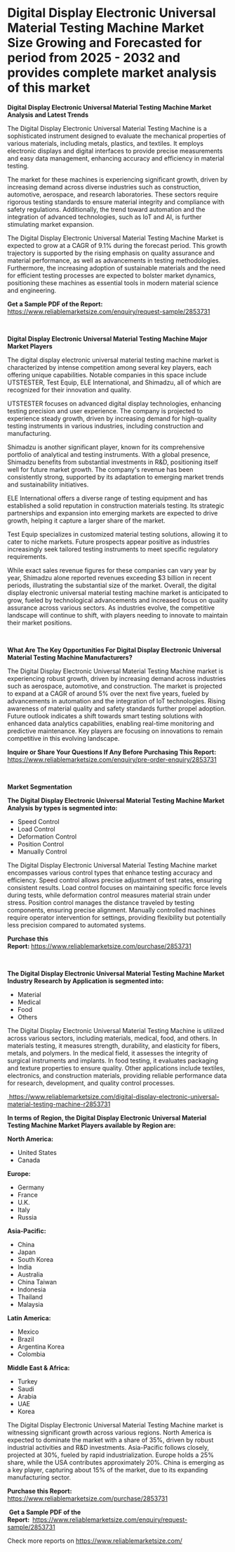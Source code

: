 <p><h1>Digital Display Electronic Universal Material Testing Machine Market Size Growing and Forecasted for period from 2025 - 2032 and provides complete market analysis of this market</h1></p><p><strong>Digital Display Electronic Universal Material Testing Machine Market Analysis and Latest Trends</strong></p>
<p><p>The Digital Display Electronic Universal Material Testing Machine is a sophisticated instrument designed to evaluate the mechanical properties of various materials, including metals, plastics, and textiles. It employs electronic displays and digital interfaces to provide precise measurements and easy data management, enhancing accuracy and efficiency in material testing. </p><p>The market for these machines is experiencing significant growth, driven by increasing demand across diverse industries such as construction, automotive, aerospace, and research laboratories. These sectors require rigorous testing standards to ensure material integrity and compliance with safety regulations. Additionally, the trend toward automation and the integration of advanced technologies, such as IoT and AI, is further stimulating market expansion.</p><p>The Digital Display Electronic Universal Material Testing Machine Market is expected to grow at a CAGR of 9.1% during the forecast period. This growth trajectory is supported by the rising emphasis on quality assurance and material performance, as well as advancements in testing methodologies. Furthermore, the increasing adoption of sustainable materials and the need for efficient testing processes are expected to bolster market dynamics, positioning these machines as essential tools in modern material science and engineering.</p></p>
<p><strong>Get a Sample PDF of the Report:&nbsp;</strong> <a href="https://www.reliablemarketsize.com/enquiry/request-sample/2853731?utm_campaign=2944&utm_medium=2&utm_source=Github&utm_content=ia&utm_term=12032025&utm_id=digital-display-electronic-universal-material-testing-machine">https://www.reliablemarketsize.com/enquiry/request-sample/2853731</a></p>
<p>&nbsp;</p>
<p><strong>Digital Display Electronic Universal Material Testing Machine Major Market Players</strong></p>
<p><p>The digital display electronic universal material testing machine market is characterized by intense competition among several key players, each offering unique capabilities. Notable companies in this space include UTSTESTER, Test Equip, ELE International, and Shimadzu, all of which are recognized for their innovation and quality.</p><p>UTSTESTER focuses on advanced digital display technologies, enhancing testing precision and user experience. The company is projected to experience steady growth, driven by increasing demand for high-quality testing instruments in various industries, including construction and manufacturing.</p><p>Shimadzu is another significant player, known for its comprehensive portfolio of analytical and testing instruments. With a global presence, Shimadzu benefits from substantial investments in R&D, positioning itself well for future market growth. The company's revenue has been consistently strong, supported by its adaptation to emerging market trends and sustainability initiatives.</p><p>ELE International offers a diverse range of testing equipment and has established a solid reputation in construction materials testing. Its strategic partnerships and expansion into emerging markets are expected to drive growth, helping it capture a larger share of the market.</p><p>Test Equip specializes in customized material testing solutions, allowing it to cater to niche markets. Future prospects appear positive as industries increasingly seek tailored testing instruments to meet specific regulatory requirements.</p><p>While exact sales revenue figures for these companies can vary year by year, Shimadzu alone reported revenues exceeding $3 billion in recent periods, illustrating the substantial size of the market. Overall, the digital display electronic universal material testing machine market is anticipated to grow, fueled by technological advancements and increased focus on quality assurance across various sectors. As industries evolve, the competitive landscape will continue to shift, with players needing to innovate to maintain their market positions.</p></p>
<p>&nbsp;</p>
<p><strong>What Are The Key Opportunities For Digital Display Electronic Universal Material Testing Machine Manufacturers?</strong></p>
<p><p>The Digital Display Electronic Universal Material Testing Machine market is experiencing robust growth, driven by increasing demand across industries such as aerospace, automotive, and construction. The market is projected to expand at a CAGR of around 5% over the next five years, fueled by advancements in automation and the integration of IoT technologies. Rising awareness of material quality and safety standards further propel adoption. Future outlook indicates a shift towards smart testing solutions with enhanced data analytics capabilities, enabling real-time monitoring and predictive maintenance. Key players are focusing on innovations to remain competitive in this evolving landscape.</p></p>
<p><strong>Inquire or Share Your Questions If Any Before Purchasing This Report:</strong> <a href="https://www.reliablemarketsize.com/enquiry/pre-order-enquiry/2853731?utm_campaign=2944&utm_medium=2&utm_source=Github&utm_content=ia&utm_term=12032025&utm_id=digital-display-electronic-universal-material-testing-machine">https://www.reliablemarketsize.com/enquiry/pre-order-enquiry/2853731</a></p>
<p>&nbsp;</p>
<p><strong>Market Segmentation</strong></p>
<p><strong>The Digital Display Electronic Universal Material Testing Machine Market Analysis by types is segmented into:</strong></p>
<p><ul><li>Speed Control</li><li>Load Control</li><li>Deformation Control</li><li>Position Control</li><li>Manually Control</li></ul></p>
<p><p>The Digital Display Electronic Universal Material Testing Machine market encompasses various control types that enhance testing accuracy and efficiency. Speed control allows precise adjustment of test rates, ensuring consistent results. Load control focuses on maintaining specific force levels during tests, while deformation control measures material strain under stress. Position control manages the distance traveled by testing components, ensuring precise alignment. Manually controlled machines require operator intervention for settings, providing flexibility but potentially less precision compared to automated systems.</p></p>
<p><strong>Purchase this Report:&nbsp;</strong><a href="https://www.reliablemarketsize.com/purchase/2853731?utm_campaign=2944&utm_medium=2&utm_source=Github&utm_content=ia&utm_term=12032025&utm_id=digital-display-electronic-universal-material-testing-machine">https://www.reliablemarketsize.com/purchase/2853731</a></p>
<p>&nbsp;</p>
<p><strong>The Digital Display Electronic Universal Material Testing Machine Market Industry Research by Application is segmented into:</strong></p>
<p><ul><li>Material</li><li>Medical</li><li>Food</li><li>Others</li></ul></p>
<p><p>The Digital Display Electronic Universal Material Testing Machine is utilized across various sectors, including materials, medical, food, and others. In materials testing, it measures strength, durability, and elasticity for fibers, metals, and polymers. In the medical field, it assesses the integrity of surgical instruments and implants. In food testing, it evaluates packaging and texture properties to ensure quality. Other applications include textiles, electronics, and construction materials, providing reliable performance data for research, development, and quality control processes.</p></p>
<p><a href="https://www.reliablemarketsize.com/digital-display-electronic-universal-material-testing-machine-r2853731?utm_campaign=2944&utm_medium=2&utm_source=Github&utm_content=ia&utm_term=12032025&utm_id=digital-display-electronic-universal-material-testing-machine">&nbsp;https://www.reliablemarketsize.com/digital-display-electronic-universal-material-testing-machine-r2853731</a></p>
<p><strong>In terms of Region, the Digital Display Electronic Universal Material Testing Machine Market Players available by Region are:</strong></p>
<p>
    <p> <strong> North America: </strong>
        <ul>
            <li>United States</li>
            <li>Canada</li>
        </ul>
        </p> 
    <p> <strong> Europe: </strong>
        <ul>
            <li>Germany</li>
            <li>France</li>
            <li>U.K.</li>
            <li>Italy</li>
            <li>Russia</li>
        </ul>
        </p> 
    <p> <strong> Asia-Pacific: </strong>
        <ul>
            <li>China</li>
            <li>Japan</li>
            <li>South Korea</li>
            <li>India</li>
            <li>Australia</li>
            <li>China Taiwan</li>
            <li>Indonesia</li>
            <li>Thailand</li>
            <li>Malaysia</li>
        </ul>
        </p> 
    <p> <strong> Latin America: </strong>
        <ul>
            <li>Mexico</li>
            <li>Brazil</li>
            <li>Argentina Korea</li>
            <li>Colombia</li>
        </ul>
        </p> 
    <p> <strong> Middle East & Africa: </strong>
        <ul>
            <li>Turkey</li>
            <li>Saudi</li>
            <li>Arabia</li>
            <li>UAE</li>
            <li>Korea</li>
        </ul>
    </p>
    </p>
<p><p>The Digital Display Electronic Universal Material Testing Machine market is witnessing significant growth across various regions. North America is expected to dominate the market with a share of 35%, driven by robust industrial activities and R&D investments. Asia-Pacific follows closely, projected at 30%, fueled by rapid industrialization. Europe holds a 25% share, while the USA contributes approximately 20%. China is emerging as a key player, capturing about 15% of the market, due to its expanding manufacturing sector.</p></p>
<p><strong>Purchase this Report: </strong><a href="https://www.reliablemarketsize.com/purchase/2853731?utm_campaign=2944&utm_medium=2&utm_source=Github&utm_content=ia&utm_term=12032025&utm_id=digital-display-electronic-universal-material-testing-machine">https://www.reliablemarketsize.com/purchase/2853731</a></p>
<p>&nbsp;<strong>Get a Sample PDF of the Report:&nbsp;&nbsp;</strong><a href="https://www.reliablemarketsize.com/enquiry/request-sample/2853731?utm_campaign=2944&utm_medium=2&utm_source=Github&utm_content=ia&utm_term=12032025&utm_id=digital-display-electronic-universal-material-testing-machine">https://www.reliablemarketsize.com/enquiry/request-sample/2853731</a></p>
<p><strong></strong></p>
<p>Check more reports on <a href="https://www.reliablemarketsize.com/?utm_campaign=2944&utm_medium=2&utm_source=Github&utm_content=ia&utm_term=12032025&utm_id=digital-display-electronic-universal-material-testing-machine">https://www.reliablemarketsize.com/</a></p>